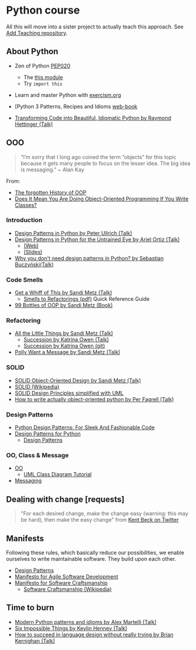 # Python course

All this will move into a sister project to actually teach this approach. See [Add Teaching repository](https://github.com/cruisen/cli-calc/issues/17).

## About Python
* Zen of Python [PEP020](https://www.python.org/dev/peps/pep-0020/)
  * The [this module](https://stackoverflow.com/questions/37301273/attributes-of-python-module-this)
  * Try ```import this```
* Learn and master Python with [exercism.org](https://exercism.org/tracks/python)
* [Python 3 Patterns, Recipes and Idioms [web-book](https://python-3-patterns-idioms-test.readthedocs.io/en/latest/)

* [Transforming Code into Beautiful, Idiomatic Python by Raymond Hettinger (Talk)](https://www.youtube.com/watch?v=OSGv2VnC0go)

## OOO

> “I’m sorry that I long ago coined the term “objects” for this topic because it gets many people to focus on the lesser idea. The big idea is messaging.”
~ Alan Kay

From:
* [The forgotten History of OOP](https://medium.com/javascript-scene/the-forgotten-history-of-oop-88d71b9b2d9f)
* [Does It Mean You Are Doing Object-Oriented Programming If You Write Classes?](https://igorfil.com/posts/oop-meaning/)

### Introduction
* [Design Patterns in Python by Peter Ullrich (Talk)](https://www.youtube.com/watch?v=bsyjSW46TDg)
* [Design Patterns in Python for the Untrained Eye by Ariel Ortiz (Talk)](https://www.youtube.com/watch?v=o1FZ_Bd4DSM)
  * [(Web)](https://arielortiz.info/s201911/pycon2019/docs/design_patterns.html)
  * [(Slides)](https://docs.google.com/presentation/d/e/2PACX-1vQquDxG5_99RvxxKY8i8-DmpVM_3Ca76mU58Nf4sab25-bTY3kKjmMy3JihDtG0jVopZ-Or-BnIjNdX/pub?start=false&loop=false&delayms=3000&slide=id.g567ca5727c_0_67)
* [Why you don't need design patterns in Python? by Sebastian Buczyński(Talk)](https://www.youtube.com/watch?v=G5OeYHCJuv0)

### Code Smells
* [Get a Whiff of This by Sandi Metz (Talk)](https://www.youtube.com/watch?v=PJjHfa5yxlU)
  * [Smells to Refactorings (pdf)](https://people.scs.carleton.ca/~jeanpier/Fall2021/Topic%204-%20About%20Smells%20and%20Refactoring/1a-%20Smells%20to%20Refactorings.pdf) 
    Quick Reference Guide
* [99 Bottles of OOP by Sandi Metz (Book)](https://sandimetz.com/99bottles)

### Refactoring
* [All the Little Things by Sandi Metz (Talk)](https://www.youtube.com/watch?v=8bZh5LMaSmE)
  * [Succession by Katrina Owen (Talk)](https://www.youtube.com/watch?v=59YClXmkCVM)
  * [Succession by Katrina Owen (git)](https://github.com/kytrinyx/succession)
* [Polly Want a Message by Sandi Metz (Talk)](https://www.youtube.com/watch?v=YtROlyWWhV0)

### SOLID
* [SOLID Object-Oriented Design by Sandi Metz (Talk)](https://www.youtube.com/watch?v=v-2yFMzxqwU)
* [SOLID (Wikipedia)](https://en.wikipedia.org/wiki/SOLID)
* [SOLID Design Principles simplified with UML](https://medium.com/@RikamPalkar/solid-design-principles-simplified-with-uml-8432a3406248)
* [How to write actually object-oriented python by Per Fagrell (Talk)](https://www.youtube.com/watch?v=VUvEDg30FyY)

### Design Patterns
* [Python Design Patterns: For Sleek And Fashionable Code](https://www.toptal.com/python/python-design-patterns)
* [Design Patterns for Python](https://refactoring.guru/design-patterns/python)
  * [Design Patterns](https://en.wikipedia.org/wiki/Design_Patterns)

### OO, Class & Message
* [OO](https://en.wikipedia.org/wiki/Object-oriented_programming)
  * [UML Class Diagram Tutorial](https://www.visual-paradigm.com/guide/uml-unified-modeling-language/uml-class-diagram-tutorial/)
* [Messaging](https://www.quora.com/Why-is-object-oriented-programming-more-about-messaging-than-objects)

## Dealing with change [requests]
>"For each desired change, make the change easy (warning: this may be hard), then make the easy change"
from [Kent Beck on Twitter](https://twitter.com/KentBeck/status/250733358307500032?ref_src=twsrc%5Etfw%7Ctwcamp%5Etweetembed%7Ctwterm%5E250733358307500032%7Ctwgr%5E%7Ctwcon%5Es1_&ref_url=https%3A%2F%2Fmokacoding.com%2Fblog%2Fhow-to-choose-what-to-refactor%2F)

## Manifests
Following these rules, which basically reduce our possibilities, 
we enable ourselves to write maintainable software. They build upon each other.
* [Design Patterns](https://en.wikipedia.org/wiki/Design_Patterns)
* [Manifesto for Agile Software Development](https://agilemanifesto.org/)
* [Manifesto for Software Craftsmanship](https://manifesto.softwarecraftsmanship.org/)
  * [Software Craftsmanship (Wikipedia)](https://en.wikipedia.org/wiki/Software_craftsmanship)
   
## Time to burn
* [Modern Python patterns and idioms by Alex Martelli (Talk)](https://www.youtube.com/watch?v=LeuChRCByZc)
* [Six Impossible Things by Kevlin Henney (Talk)](https://www.youtube.com/watch?v=YoaZzIZFErI)
* [How to succeed in language design without really trying by Brian Kernighan (Talk)](https://www.youtube.com/watch?v=Sg4U4r_AgJU)


